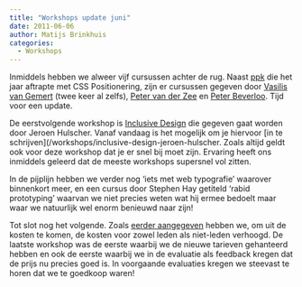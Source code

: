 ```yaml
---
title: "Workshops update juni"
date: 2011-06-06
author: Matijs Brinkhuis
categories: 
  - Workshops
---
```

Inmiddels hebben we alweer vijf cursussen achter de rug. Naast [ppk](/workshops/css-positionering-peter-paul-koch) die het jaar aftrapte met CSS Positionering, zijn er cursussen gegeven door [Vasilis van Gemert](/workshops/adaptief-ontwikkelen-vasilis-van-gemert) (twee keer al zelfs), [Peter van der Zee](/workshops/javascript-achtbaan-peter-van-der-zee) en [Peter Beverloo](/workshops/praktisch-html5-peter-beverloo). Tijd voor een update.

De eerstvolgende workshop is [Inclusive Design](/workshops/inclusive-design-jeroen-hulscher) die gegeven gaat worden door Jeroen Hulscher. Vanaf vandaag is het mogelijk om je hiervoor [in te schrijven](/workshops/inclusive-design-jeroen-hulscher. Zoals altijd geldt ook voor deze workshop dat je er snel bij moet zijn. Ervaring heeft ons inmiddels geleerd dat de meeste workshops supersnel vol zitten.

In de pijplijn hebben we verder nog ‘iets met web typografie’ waarover binnenkort meer, en een cursus door Stephen Hay getiteld ‘rabid prototyping’ waarvan we niet precies weten wat hij ermee bedoelt maar waar we natuurlijk wel enorm benieuwd naar zijn!

Tot slot nog het volgende. Zoals [eerder aangegeven](/blog/2011/04/cursussen-update-april) hebben we, om uit de kosten te komen, de kosten voor zowel leden als niet-leden verhoogd. De laatste workshop was de eerste waarbij we de nieuwe tarieven gehanteerd hebben en ook de eerste waarbij we in de evaluatie als feedback kregen dat de prijs nu precies goed is. In voorgaande evaluaties kregen we steevast te horen dat we te goedkoop waren!
